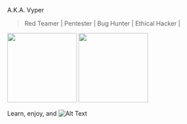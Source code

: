 A.K.A. Vyper

> Red Teamer         |
> Pentester |
> Bug Hunter  |
> Ethical Hacker     |


<div>
  <img height="160em" src="https://github-readme-stats.vercel.app/api?username=lucasmoretti8&show_icons=true&theme=great-gatsby" />
  <img height="160em" src="https://github-readme-stats.vercel.app/api/top-langs/?username=lucasmoretti8&layout=compact&langs_count=16&theme=great-gatsby" />
</div>

Learn, enjoy, and 
![Alt Text](https://media.giphy.com/media/14kdiJUblbWBXy/giphy.gif)

